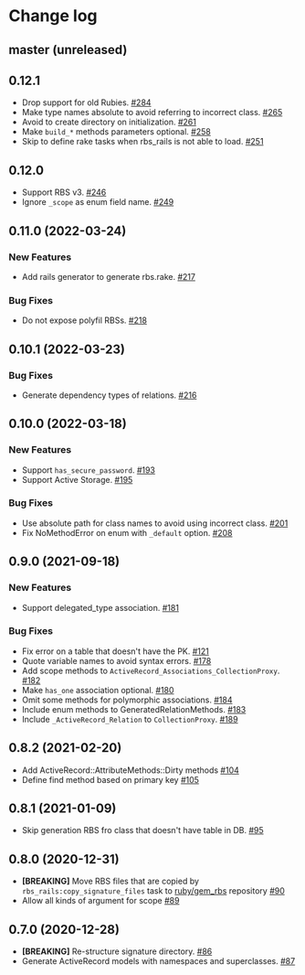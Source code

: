 # Change log

## master (unreleased)

## 0.12.1

* Drop support for old Rubies. [#284](https://github.com/pocke/rbs_rails/pull/284)
* Make type names absolute to avoid referring to incorrect class. [#265](https://github.com/pocke/rbs_rails/pull/265)
* Avoid to create directory on initialization. [#261](https://github.com/pocke/rbs_rails/pull/261)
* Make `build_*` methods parameters optional. [#258](https://github.com/pocke/rbs_rails/pull/258)
* Skip to define rake tasks when rbs_rails is not able to load. [#251](https://github.com/pocke/rbs_rails/pull/251)

## 0.12.0

* Support RBS v3. [#246](https://github.com/pocke/rbs_rails/pull/246)
* Ignore `_scope` as enum field name. [#249](https://github.com/pocke/rbs_rails/pull/249)

## 0.11.0 (2022-03-24)

### New Features

* Add rails generator to generate rbs.rake. [#217](https://github.com/pocke/rbs_rails/pull/217)

### Bug Fixes

* Do not expose polyfil RBSs. [#218](https://github.com/pocke/rbs_rails/pull/218)

## 0.10.1 (2022-03-23)

### Bug Fixes

* Generate dependency types of relations. [#216](https://github.com/pocke/rbs_rails/pull/216)

## 0.10.0 (2022-03-18)

### New Features

* Support `has_secure_password`. [#193](https://github.com/pocke/rbs_rails/pull/193)
* Support Active Storage. [#195](https://github.com/pocke/rbs_rails/pull/195)

### Bug Fixes

* Use absolute path for class names to avoid using incorrect class. [#201](https://github.com/pocke/rbs_rails/pull/201)
* Fix NoMethodError on enum with `_default` option. [#208](https://github.com/pocke/rbs_rails/pull/208)

## 0.9.0 (2021-09-18)

### New Features

* Support delegated_type association. [#181](https://github.com/pocke/rbs_rails/pull/181)

### Bug Fixes

* Fix error on a table that doesn't have the PK. [#121](https://github.com/pocke/rbs_rails/pull/121)
* Quote variable names to avoid syntax errors. [#178](https://github.com/pocke/rbs_rails/pull/178)
* Add scope methods to `ActiveRecord_Associations_CollectionProxy`. [#182](https://github.com/pocke/rbs_rails/pull/182)
* Make `has_one` association optional. [#180](https://github.com/pocke/rbs_rails/pull/180)
* Omit some methods for polymorphic associations. [#184](https://github.com/pocke/rbs_rails/pull/184)
* Include enum methods to GeneratedRelationMethods. [#183](https://github.com/pocke/rbs_rails/pull/183)
* Include `_ActiveRecord_Relation` to `CollectionProxy`. [#189](https://github.com/pocke/rbs_rails/pull/189)

## 0.8.2 (2021-02-20)

*  Add ActiveRecord::AttributeMethods::Dirty methods [#104](https://github.com/pocke/rbs_rails/pull/104)
*  Define find method based on primary key [#105](https://github.com/pocke/rbs_rails/pull/105)

## 0.8.1 (2021-01-09)

* Skip generation RBS fro class that doesn't have table in DB. [#95](https://github.com/pocke/rbs_rails/pull/95)

## 0.8.0 (2020-12-31)

* **[BREAKING]** Move RBS files that are copied by `rbs_rails:copy_signature_files` task to [ruby/gem_rbs](https://github.com/ruby/gem_rbs) repository [#90](https://github.com/pocke/rbs_rails/pull/90)
* Allow all kinds of argument for scope [#89](https://github.com/pocke/rbs_rails/pull/89)

## 0.7.0 (2020-12-28)

* **[BREAKING]** Re-structure signature directory. [#86](https://github.com/pocke/rbs_rails/pull/86)
* Generate ActiveRecord models with namespaces and superclasses. [#87](https://github.com/pocke/rbs_rails/pull/87)
